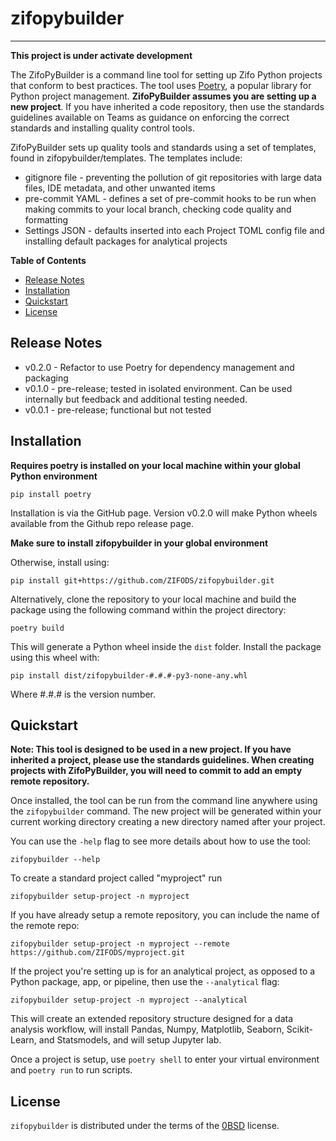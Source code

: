 # zifopybuilder

---

**This project is under activate development**

The ZifoPyBuilder is a command line tool for setting up Zifo Python projects that conform to best practices. The tool
uses <a href="https://python-poetry.org/">Poetry</a>, a popular library for Python project management.
**ZifoPyBuilder assumes you are setting up a new project**. If you have inherited a code repository, then use the standards 
guidelines available on Teams as guidance on enforcing the correct standards and installing quality control tools.

ZifoPyBuilder sets up quality tools and standards using a set of templates, found in zifopybuilder/templates. The templates
include:

- gitignore file - preventing the pollution of git repositories with large data files, IDE metadata, and other unwanted items
- pre-commit YAML - defines a set of pre-commit hooks to be run when making commits to your local branch, checking code quality and formatting
- Settings JSON - defaults inserted into each Project TOML config file and installing default packages for analytical projects

**Table of Contents**

- [Release Notes](#releasenotes)
- [Installation](#installation)
- [Quickstart](#quickstart)
- [License](#license)

## Release Notes

- v0.2.0 - Refactor to use Poetry for dependency management and packaging
- v0.1.0 - pre-release; tested in isolated environment. Can be used internally but feedback and additional testing needed.
- v0.0.1 - pre-release; functional but not tested

## Installation

**Requires poetry is installed on your local machine within your global Python environment**

```console
pip install poetry
```

Installation is via the GitHub page. Version v0.2.0 will make Python wheels available from the Github repo release page.

**Make sure to install zifopybuilder in your global environment**

Otherwise, install using:

```console
pip install git+https://github.com/ZIFODS/zifopybuilder.git
```

Alternatively, clone the repository to your local machine and build the package using the following command within the project directory:

```console
poetry build
```

This will generate a Python wheel inside the `dist` folder. Install the package using this wheel with:

```console
pip install dist/zifopybuilder-#.#.#-py3-none-any.whl
```

Where #.#.# is the version number.

## Quickstart

**Note: This tool is designed to be used in a new project. If you have inherited a project, 
please use the standards guidelines. When creating projects with ZifoPyBuilder, you will need to 
commit to add an empty remote repository.**

Once installed, the tool can be run from the command line anywhere using the `zifopybuilder` command. The new project
will be generated within your current working directory creating a new directory named after your project.

You can use the `-help` flag to see more details about how to use the tool:

```console
zifopybuilder --help
```

To create a standard project called "myproject" run

```console
zifopybuilder setup-project -n myproject
```

If you have already setup a remote repository, you can include the name of the remote repo:

```console
zifopybuilder setup-project -n myproject --remote https://github.com/ZIFODS/myproject.git
```

If the project you're setting up is for an analytical project, as opposed to a Python package, app, or pipeline, then use the `--analytical` flag:

```console
zifopybuilder setup-project -n myproject --analytical
```

This will create an extended repository structure designed for a data analysis workflow, will install Pandas, Numpy, Matplotlib, Seaborn, Scikit-Learn,
and Statsmodels, and will setup Jupyter lab.

Once a project is setup, use `poetry shell` to enter your virtual environment and `poetry run` to run scripts.

## License

`zifopybuilder` is distributed under the terms of the [0BSD](https://spdx.org/licenses/0BSD.html) license.
